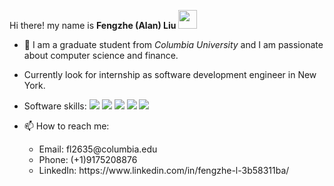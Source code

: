 Hi there! my name is <strong>Fengzhe (Alan) Liu</strong> <img src="https://raw.githubusercontent.com/MartinHeinz/MartinHeinz/master/wave.gif" width="30px">
- 👀 I am a graduate student from <em>Columbia University</em> and I am passionate about computer science and finance. 
- Currently look for internship as software development engineer in New York.
- Software skills: 
![](https://img.shields.io/badge/<code>-<Java>-informational?style=flat&logo=<LOGO_NAME>&logoColor=white&color=2bbc8a) ![](https://img.shields.io/badge/<code>-<Python>-informational?style=flat&logo=<LOGO_NAME>&logoColor=white&color=2bbc8a)  ![](https://img.shields.io/badge/<code>-<JavaScript>-informational?style=flat&logo=<LOGO_NAME>&logoColor=white&color=2bbc8a) ![](https://img.shields.io/badge/<tool>-<MySQL>-informational?style=flat&logo=<LOGO_NAME>&logoColor=white&color=2bbc8a) ![](https://img.shields.io/badge/<shell>-<Bash>-informational?style=flat&logo=<LOGO_NAME>&logoColor=white&color=2bbc8a)


- 📫 How to reach me:  
  <ul>
  <li> Email: fl2635@columbia.edu </li>
  <li> Phone: (+1)9175208876 </li>
  <li> LinkedIn: https://www.linkedin.com/in/fengzhe-l-3b58311ba/ </li>
  </ul>

<!---
AlanLiuF/AlanLiuF is a ✨ special ✨ repository because its `README.md` (this file) appears on your GitHub profile.
You can click the Preview link to take a look at your changes.
--->
